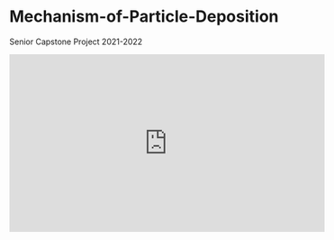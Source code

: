 # Mechanism-of-Particle-Deposition
Senior Capstone Project 2021-2022
<iframe width="560" height="315" src="https://www.youtube.com/embed/nuajtc9fk5U" title="YouTube video player" frameborder="0" allow="accelerometer; autoplay; clipboard-write; encrypted-media; gyroscope; picture-in-picture" allowfullscreen></iframe>
